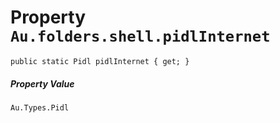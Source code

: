 # Property `Au.folders.shell.pidlInternet`

```
public static Pidl pidlInternet { get; }
```

##### Property Value

`Au.Types.Pidl`